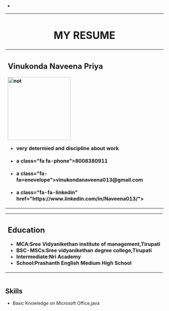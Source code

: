 - <!DOCTYPE html>
<html>
<head>
<title>Naveenapriya's(resume)</title>
<meta name="viewport"content="width=device-width,initial-scale=1">
<link rel="stylesheet"href="https://cdnjs.cloudflare.com/ajax/libs/font-awesome/4.7.0/css/font-awesome.min.css">
</head>
<body>
<table align="center"width="85%">
<tr><th><h1>MY RESUME</h1></th></tr>
<tr><th align="left"><h2>Vinukonda Naveena Priya</h2>
<img src="pictures/naveena.img" alt=not found"align="right" height="200"width="200"/>
<ul>
<li>very determied and discipline about work</li><br>
<li>a class="fa fa-phone">8008380911</a></li><br>
<li>a class="fa-fa=enevelope">vinukondanaveena013@gmail.com</a></li><br>
<li>a class="fa-fa-linkedin" href="https://www.linkedin.com/in/Naveena013/"></a></li></ul>
</th>
</tr>
</table>
<table align="center" width="85%">
<tr><th align="left"><h2>Education</h2><ul>
<li>MCA:Sree Vidyanikethan institute of management,Tirupati<br></li>
<li>BSC-MSCs:Sree vidyanikethan degree college,Tirupati<br></li>
<li>Intermediate:Nri Academy<br></li>
<li>School:Prashanth English Medium High School<br></li></ul>
</th>
</tr>
</table>
<table align="center" width="85%">
<table align="left"><h2>Skills</h2><ul>
<li> Basic Knowledge on Microsoft Office,java<br></li></ul>
</table>
</body>
</html>



